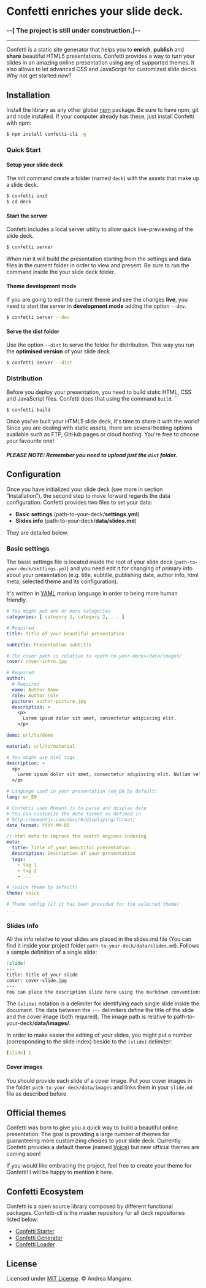 # Confetti enriches your slide deck.
### --[ The project is still under construction.]--
---

Confetti is a static site generator that helps you to **enrich**,
**publish** and **share**
beautiful HTML5 presentations.
Confetti provides a way to turn your slides in an amazing online presentation
using any of supported themes. It also allows to let advanced CSS and
JavaScript for customized slide decks. Why not get started now?

## Installation
Install the library as any other global [npm](https://www.npmjs.com) package. Be sure to have npm, git and node installed. If your computer already has these, just install Confetti with npm:

``` bash
$ npm install confetti-cli -g
```

### Quick Start

#### Setup your slide deck

The init command create a folder (named `` deck ``) with the assets that make
up a slide deck.

``` bash
$ confetti init
$ cd deck
```

#### Start the server
Confetti includes a local server utility to allow quick live-previewing of the slide deck.

``` bash
$ confetti server
```
When run it will build the presentation starting from the settings and data
files in the current folder in order to view and present.
Be sure to run the command inside the your slide deck folder.

#### Theme development mode
If you are going to edit the current theme and see the changes **live**, you need to start the server in **development mode** adding the option `` --dev ``.

``` bash
$ confetti server --dev
```

#### Serve the dist folder
Use the option `` --dist `` to serve the folder for distribution. This way you run the **optimised version** of your slide deck.

``` bash
$ confetti server --dist
```

### Distribution
Before you deploy your presentation, you need to build static HTML, CSS and JavaScript files.
Confetti does that using the command `` build ``.
``
``` bash
$ confetti build
```

Once you've built your HTML5 slide deck, it's time to share it with the world! 
Since you are dealing with static assets, there are several hosting options available such as FTP, GitHub pages or cloud hosting. You're free to choose your favourite one!

##### PLEASE NOTE: Remember you need to upload just the `` dist `` folder.

## Configuration

Once you have initialized your slide deck (see more in section
“Installation”), the second step to move forward regards the data
configuration. Confetti provides two files to set your data:

* **Basic settings** (path-to-your-deck/**settings.yml**)
* **Slides info** (path-to-your-deck/**data/slides.md**)

They are detailed below.

### Basic settings
The basic settings file is located inside the root of your slide deck
(`` path-to-your-deck/settings.yml ``) and you need edit it for changing of primary info about your presentation (e.g. title, subtitle, publishing date, author info, html meta, selected theme and its configuration).

It's written in [YAML](http://yaml.org/) markup language in order to being more human friendly.

``` yaml
# You might put one or more categories
categories: [ category 1, category 2, ... ]

# Required
title: Title of your beautiful presentation

subtitle: Presentation subtitle

# The cover path is relative to <path-to-your-deck>/data/images/
cover: cover-intro.jpg

# Required
author:
  # Required
  name: Author Name
  role: Author role
  picture: author-picture.jpg
  description: >
    <p>
      Lorem ipsum dolor sit amet, consectetur adipiscing elit.
    </p>

demo: url/to/demo

material: url/to/material

# You might use html tags
description: >
  <p>
    Lorem ipsum dolor sit amet, consectetur adipiscing elit. Nullam vel aliquam eros,quis commodo arcu...
  </p>

# Language used in your presentation (en_EN by default)
lang: en_EN

# Confetti uses Moment.js to parse and display date
# You can customize the date format as defined in
# http://momentjs.com/docs/#/displaying/format/
date_format: YYYY-MM-DD

// Html meta to improve the search engines indexing
meta:
  title: Title of your beautiful presentation
  description: Description of your presentation
  tags:
    - tag 1
    - tag 2
    - ...

# (voice theme by default)
theme: voice

# Theme config (if it has been provided for the selected theme)
...

```

### Slides Info
All the info relative to your slides are placed in the slides.md file (You
can find it inside your project folder `` path-to-your-deck/data/slides.md ``).
Follows a sample definition of a single slide:

``` markdown
[slide]
---
title: Title of your slide
cover: cover-slide.jpg
---
You can place the description slide here using the markdown conventions.
```

The `` [slide] ``  notation is a delimiter for identifying each single slide inside the document.
The data between the `` --- `` delimiters define the title of the slide and
the cover image (both required). The image path is relative to
path-to-your-deck/**data/images/**.

In order to make easier the editing of your slides, you might put a number
(corresponding to the slide index) beside to the ``` [slide] ``` delimiter:

``` yaml
[slide] 1
```

#### Cover images
You should provide each slide of a cover image. Put your cover images in the
folder `` path-to-your-deck/data/images `` and links them in your `` slide.md ``
file as described before.

## Official themes
Confetti was born to give you a quick way to build a beautiful online presentation. The goal is providing a large number of themes for guaranteeing more customizing choises to your slide deck. Currently Confetti provides a default theme (named [Voice](https://github.com/andreamangano/confetti-theme-voice)) but new official themes are coming soon!

If you would like embracing the project, feel free to create your theme for Confetti! I will be happy to mention it here.

## Confetti Ecosystem
Confetti is a open source library composed by different functional packages. Confetti-cli is the master repository for all deck repositories listed below:

* [Confetti Starter](https://github.com/andreamangano/confetti-starter)
* [Confetti Generator](https://github.com/andreamangano/confetti-generator)
* [Confetti Loader](https://github.com/andreamangano/confetti-loader)


## License

Licensed under [MIT License](LICENSE). © Andrea Mangano.
